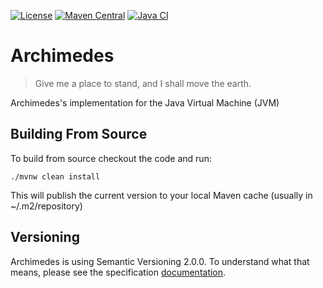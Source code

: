 

[![License](https://img.shields.io/badge/License-Apache%202.0-blue.svg?style=flat)](https://www.apache.org/licenses/LICENSE-2.0)
[![Maven Central](https://img.shields.io/maven-central/v/io.archimedesfw.context/archimedes-context-micronaut.svg?label=Maven%20Central)](https://search.maven.org/search?q=io.archimedesfw)
[![Java CI](https://github.com/archimedes-projects/archimedes-jvm/workflows/Java%20CI/badge.svg)](https://github.com/archimedes-projects/archimedes-jvm/actions)

# Archimedes

> Give me a place to stand, and I shall move the earth.

Archimedes's implementation for the Java Virtual Machine (JVM)

## Building From Source

To build from source checkout the code and run:

```
./mvnw clean install
```

This will publish the current version to your local Maven cache (usually in ~/.m2/repository)

## Versioning

Archimedes is using Semantic Versioning 2.0.0. To understand what that means, please see the specification [documentation](https://semver.org/).

